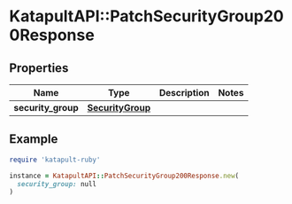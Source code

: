 # KatapultAPI::PatchSecurityGroup200Response

## Properties

| Name | Type | Description | Notes |
| ---- | ---- | ----------- | ----- |
| **security_group** | [**SecurityGroup**](SecurityGroup.md) |  |  |

## Example

```ruby
require 'katapult-ruby'

instance = KatapultAPI::PatchSecurityGroup200Response.new(
  security_group: null
)
```

